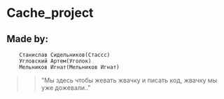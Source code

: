 # Cache_project
## Made by: 
		Станислав Сидельников(Стассс)
		Угловский Артем(Уголок)
		Мельников Игнат(Мельников Игнат)
>>"Мы здесь чтобы жевать жвачку и писать код, жвачку мы уже дожевали.."

